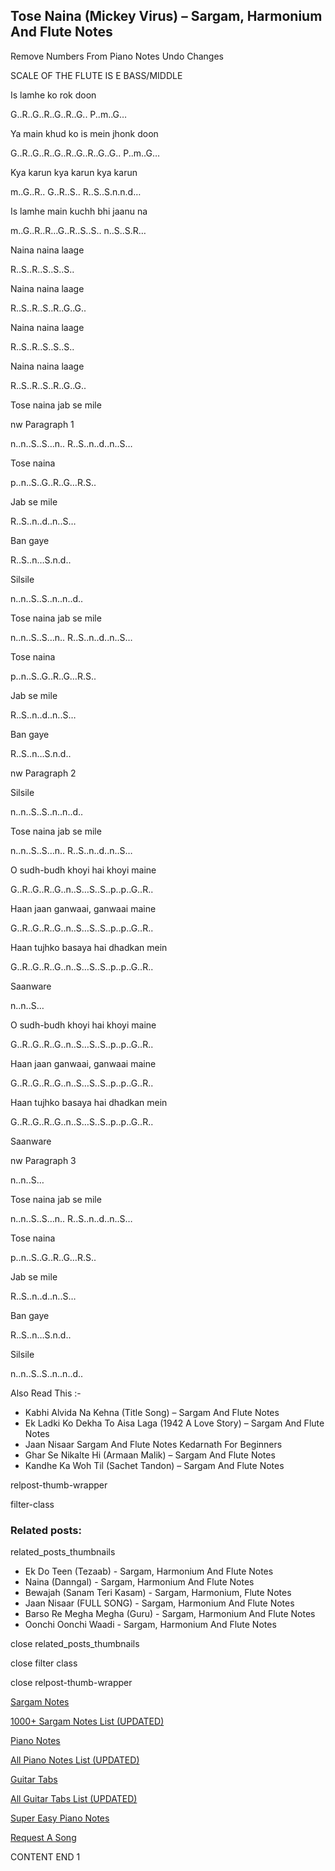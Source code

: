 
## Tose Naina (Mickey Virus) – Sargam, Harmonium And Flute Notes

Remove Numbers From Piano Notes
Undo Changes

SCALE OF THE FLUTE IS E BASS/MIDDLE

Is lamhe ko rok doon

G..R..G..R..G..R..G.. P..m..G…

Ya main khud ko is mein jhonk doon

G..R..G..R..G..R..G..R..G..G.. P..m..G…

Kya karun kya karun kya karun

m..G..R.. G..R..S.. R..S..S.n.n.d…

Is lamhe main kuchh bhi jaanu na

m..G..R..R…G..R..S..S.. n..S..S.R…

Naina naina laage

R..S..R..S..S..S..

Naina naina laage

R..S..R..S..R..G..G..

Naina naina laage

R..S..R..S..S..S..

Naina naina laage

R..S..R..S..R..G..G..

Tose naina jab se mile

nw Paragraph 1

n..n..S..S…n.. R..S..n..d..n..S…

Tose naina

p..n..S..G..R..G…R.S..

Jab se mile

R..S..n..d..n..S…

Ban gaye

R..S..n…S.n.d..

Silsile

n..n..S..S..n..n..d..

Tose naina jab se mile

n..n..S..S…n.. R..S..n..d..n..S…

Tose naina

p..n..S..G..R..G…R.S..

Jab se mile

R..S..n..d..n..S…

Ban gaye

R..S..n…S.n.d..

nw Paragraph 2

Silsile

n..n..S..S..n..n..d..

Tose naina jab se mile

n..n..S..S…n.. R..S..n..d..n..S…

O sudh-budh khoyi hai khoyi maine

G..R..G..R..G..n..S…S..S..p..p..G..R..

Haan jaan ganwaai, ganwaai maine

G..R..G..R..G..n..S…S..S..p..p..G..R..

Haan tujhko basaya hai dhadkan mein

G..R..G..R..G..n..S…S..S..p..p..G..R..

Saanware

n..n..S…

O sudh-budh khoyi hai khoyi maine

G..R..G..R..G..n..S…S..S..p..p..G..R..

Haan jaan ganwaai, ganwaai maine

G..R..G..R..G..n..S…S..S..p..p..G..R..

Haan tujhko basaya hai dhadkan mein

G..R..G..R..G..n..S…S..S..p..p..G..R..

Saanware

nw Paragraph 3

n..n..S…

Tose naina jab se mile

n..n..S..S…n.. R..S..n..d..n..S…

Tose naina

p..n..S..G..R..G…R.S..

Jab se mile

R..S..n..d..n..S…

Ban gaye

R..S..n…S.n.d..

Silsile

n..n..S..S..n..n..d..

Also Read This :-

* Kabhi Alvida Na Kehna (Title Song) – Sargam And Flute Notes
* Ek Ladki Ko Dekha To Aisa Laga (1942 A Love Story) – Sargam And Flute Notes
* Jaan Nisaar Sargam And Flute Notes Kedarnath For Beginners
* Ghar Se Nikalte Hi (Armaan Malik) – Sargam And Flute Notes
* Kandhe Ka Woh Til (Sachet Tandon) – Sargam And Flute Notes

relpost-thumb-wrapper

filter-class

### Related posts:

related_posts_thumbnails

* Ek Do Teen (Tezaab) - Sargam, Harmonium And Flute Notes
* Naina (Danngal) - Sargam, Harmonium And Flute Notes
* Bewajah (Sanam Teri Kasam) - Sargam, Harmonium, Flute Notes
* Jaan Nisaar (FULL SONG) - Sargam, Harmonium And Flute Notes
* Barso Re Megha Megha (Guru) - Sargam, Harmonium And Flute Notes
* Oonchi Oonchi Waadi - Sargam, Harmonium And Flute Notes

close related_posts_thumbnails

close filter class

close relpost-thumb-wrapper

[Sargam Notes](https://www.notationsworld.com/sargam-notes.html)

[1000+ Sargam Notes List (UPDATED)](https://www.notationsworld.com/all-songs-list-sargam-notes.html)

[Piano Notes](https://www.notationsworld.com/piano-notes.html)

[All Piano Notes List (UPDATED)](https://www.notationsworld.com/all-songs-list-piano-notes.html)

[Guitar Tabs](https://www.notationsworld.com/guitar-tabs.html)

[All Guitar Tabs List (UPDATED)](https://www.notationsworld.com/all-songs-list-guitar-tabs.html)

[Super Easy Piano Notes](https://studywall.in/)

[Request A Song](https://www.notationsworld.com/request-a-song.html)

CONTENT END 1

